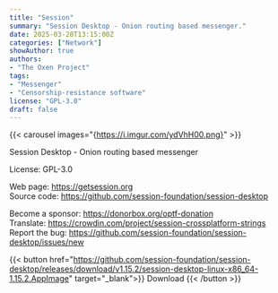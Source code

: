 ```yaml
---
title: "Session"
summary: "Session Desktop - Onion routing based messenger."
date: 2025-03-28T13:15:00Z
categories: ["Network"]
showAuthor: true
authors:
- "The Oxen Project"
tags: 
- "Messenger"
- "Censorship-resistance software"
license: "GPL-3.0"
draft: false
---
```


{{< carousel images="{https://i.imgur.com/ydVhH00.png}" >}}

Session Desktop - Onion routing based messenger

License: GPL-3.0

Web page: <https://getsession.org>  
Source code: <https://github.com/session-foundation/session-desktop>

Become a sponsor: <https://donorbox.org/optf-donation>  
Translate: <https://crowdin.com/project/session-crossplatform-strings>  
Report the bug: <https://github.com/session-foundation/session-desktop/issues/new>  

{{< button href="https://github.com/session-foundation/session-desktop/releases/download/v1.15.2/session-desktop-linux-x86_64-1.15.2.AppImage" target="_blank">}}
Download
{{< /button >}}